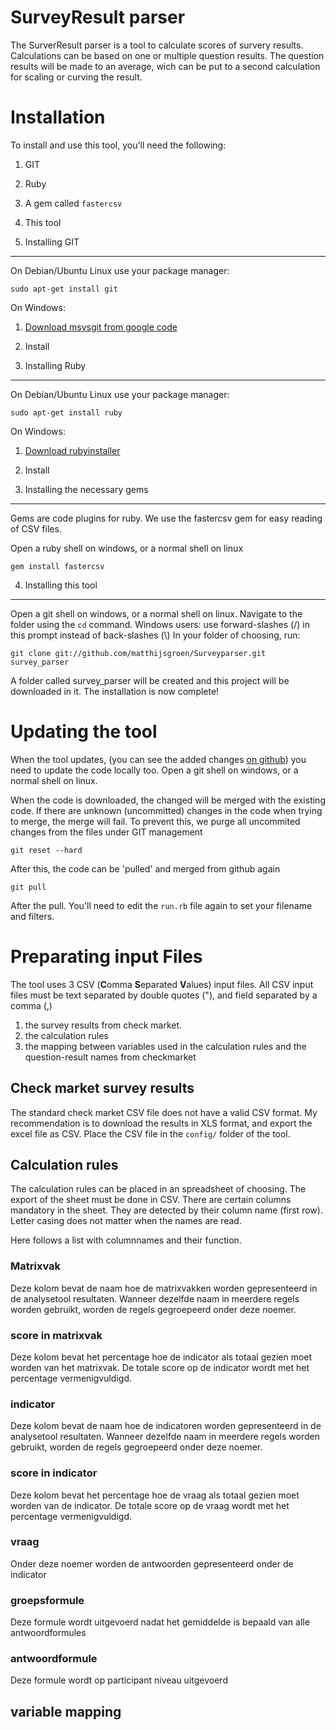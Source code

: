 SurveyResult parser
===================

The SurverResult parser is a tool to calculate scores of survery results. Calculations can be based on one or multiple question results.
The question results will be made to an average, wich can be put to a second calculation for scaling or curving the result.

Installation
============
To install and use this tool, you'll need the following:

1.	GIT
2.	Ruby
3.	A gem called `fastercsv`
4.	This tool

1. Installing GIT
-----------------
On Debian/Ubuntu Linux use your package manager:

	sudo apt-get install git

On Windows:

1.	[Download msysgit from google code](http://code.google.com/p/msysgit/)
2.	Install

2. Installing Ruby
------------------
On Debian/Ubuntu Linux use your package manager:

	sudo apt-get install ruby

On Windows:

1.	[Download rubyinstaller](http://rubyinstaller.org/)
2.	Install

3. Installing the necessary gems
--------------------------------
Gems are code plugins for ruby. We use the fastercsv gem for easy reading of CSV files.

Open a ruby shell on windows, or a normal shell on linux

	gem install fastercsv

4. Installing this tool
-----------------------
Open a git shell on windows, or a normal shell on linux.
Navigate to the folder using the `cd` command. Windows users: use forward-slashes (/) in this prompt instead of back-slashes (\\)
In your folder of choosing, run:

	git clone git://github.com/matthijsgroen/Surveyparser.git survey_parser

A folder called survey_parser will be created and this project will be downloaded in it.
The installation is now complete!

Updating the tool
=================
When the tool updates, (you can see the added changes [on github](http://github.com/matthijsgroen/Surveyparser/commits/master)) you need to update the code locally too.
Open a git shell on windows, or a normal shell on linux.

When the code is downloaded, the changed will be merged with the existing code. If there are unknown (uncommitted) changes in the code when trying to merge, the merge will fail. To prevent this, we purge all uncommited changes from the files under GIT management

	git reset --hard

After this, the code can be 'pulled' and merged from github again

	git pull
	
After the pull. You'll need to edit the `run.rb` file again to set your filename and filters.

Preparating input Files
=======================
The tool uses 3 CSV (**C**omma **S**eparated **V**alues) input files.
All CSV input files must be text separated by double quotes ("), and field separated by a comma (,)

 1. the survey results from check market.
 2. the calculation rules
 3. the mapping between variables used in the calculation rules and the question-result names from checkmarket

Check market survey results
---------------------------
The standard check market CSV file does not have a valid CSV format. My recommendation is to download the results in XLS format, and export the excel file as CSV. Place the CSV file in the `config/` folder of the tool.

Calculation rules 
-----------------
The calculation rules can be placed in an spreadsheet of choosing. The export of the sheet must be done in CSV. There are certain columns mandatory in the sheet. They are detected by their column name (first row). Letter casing does not matter when the names are read.

Here follows a list with columnnames and their function.

### Matrixvak	
Deze kolom bevat de naam hoe de matrixvakken worden gepresenteerd in de analysetool resultaten. Wanneer dezelfde naam in meerdere regels worden gebruikt, worden de regels gegroepeerd onder deze noemer.

### score in matrixvak	
Deze kolom bevat het percentage hoe de indicator als totaal gezien moet worden van het matrixvak. De totale score op de indicator wordt met het percentage vermenigvuldigd.

### indicator	
Deze kolom bevat de naam hoe de indicatoren worden gepresenteerd in de analysetool resultaten. Wanneer dezelfde naam in meerdere regels worden gebruikt, worden de regels gegroepeerd onder deze noemer.

### score in indicator
Deze kolom bevat het percentage hoe de vraag als totaal gezien moet worden van de indicator. De totale score op de vraag wordt met het percentage vermenigvuldigd.

### vraag
Onder deze noemer worden de antwoorden gepresenteerd onder de indicator

### groepsformule	
Deze formule wordt uitgevoerd nadat het gemiddelde is bepaald van alle antwoordformules

### antwoordformule	
Deze formule wordt op participant niveau uitgevoerd

variable mapping
----------------


